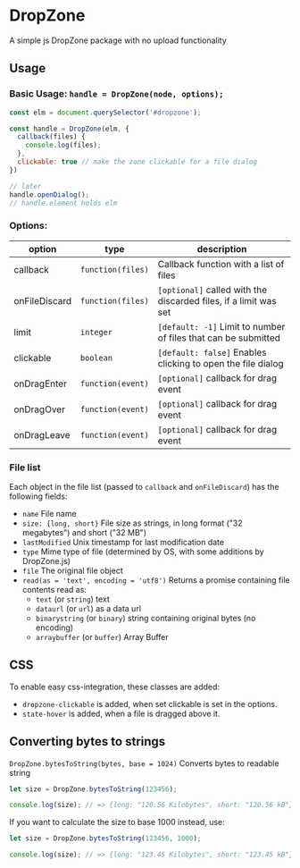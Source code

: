# DropZone
A simple js DropZone package with no upload functionality

## Usage

### Basic Usage: `handle = DropZone(node, options);`

````js
const elm = document.querySelector('#dropzone');

const handle = DropZone(elm, {
  callback(files) {
    console.log(files);
  },
  clickable: true // make the zone clickable for a file dialog
})

// later
handle.openDialog();
// handle.element holds elm
````

### Options:

|option          |type             | description |
|----------------|-----------------|-------------|
|callback        |`function(files)`| Callback function with a list of files|
|onFileDiscard   |`function(files)`| `[optional]` called with the discarded files, if a limit was set|
|limit           |`integer`        | `[default: -1]` Limit to number of files that can be submitted|
|clickable       |`boolean`| `[default: false]` Enables clicking to open the file dialog|
|onDragEnter     |`function(event)`| `[optional]` callback for drag event|
|onDragOver      |`function(event)`| `[optional]` callback for drag event|
|onDragLeave     |`function(event)`| `[optional]` callback for drag event|

### File list
Each object in the file list (passed to `callback` and `onFileDiscard`) has the following fields:

 - `name` File name
 - `size: {long, short}` File size as strings, in long format ("32 megabytes") and short ("32 MB")
 - `lastModified` Unix timestamp for last modification date
 - `type` Mime type of file (determined by OS, with some additions by DropZone.js)
 - `file` The original file object
 - `read(as = 'text', encoding = 'utf8')` Returns a promise containing file contents read as:
   - `text` (or `string`) text
   - `dataurl` (or `url`) as a data url
   - `binarystring` (or `binary`) string containing original bytes (no encoding)
   - `arraybuffer` (or `buffer`) Array Buffer

## CSS

To enable easy css-integration, these classes are added:

 - `dropzone-clickable` is added, when set clickable is set in the options.
 - `state-hover` is added, when a file is dragged above it.

## Converting bytes to strings

`DropZone.bytesToString(bytes, base = 1024)` Converts bytes to readable string
````js
let size = DropZone.bytesToString(123456);

console.log(size); // => {long: "120.56 Kilobytes", short: "120.56 kB"}
````

If you want to calculate the size to base 1000 instead, use:
````js
let size = DropZone.bytesToString(123456, 1000);

console.log(size); // => {long: "123.45 Kilobytes", short: "123.45 kB"}
````
